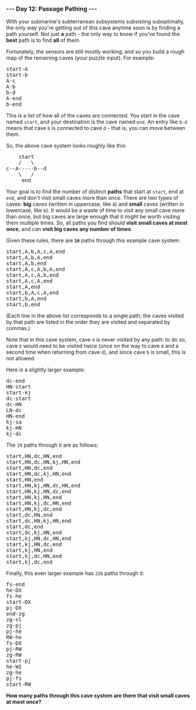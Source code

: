 ### --- Day 12: Passage Pathing ---

With your submarine's subterranean subsystems subsisting suboptimally, the only way you're getting
out of this cave anytime soon is by finding a path yourself. Not just <b>a</b> path - the only way
to know if you've found the <b>best</b> path is to find <b>all</b> of them.

Fortunately, the sensors are still mostly working, and so you build a rough map of the remaining
caves (your puzzle input). For example:

<pre>
start-A
start-b
A-c
A-b
b-d
A-end
b-end
</pre>

This is a list of how all of the caves are connected. You start in the cave named
<code>start</code>, and your destination is the cave named <code>end</code>. An entry like
<code>b-d</code> means that cave <code>b</code> is connected to cave <code>d</code> - that is, you
can move between them.

So, the above cave system looks roughly like this:

<pre>
    start
    /   \
c--A-----b--d
    \   /
     end
</pre>

Your goal is to find the number of distinct <b>paths</b> that start at <code>start</code>, end at
<code>end</code>, and don't visit small caves more than once. There are two types of caves:
<b>big</b> caves (written in uppercase, like <code>A</code>) and <b>small</b> caves (written in
lowercase, like <code>b</code>). It would be a waste of time to visit any small cave more than once,
but big caves are large enough that it might be worth visiting them multiple times. So, all paths
you find should <b>visit small caves at most once</b>, and can <b>visit big caves any number of
times</b>.

Given these rules, there are <code><b>10</b></code> paths through this example cave system:

<pre>
start,A,b,A,c,A,end
start,A,b,A,end
start,A,b,end
start,A,c,A,b,A,end
start,A,c,A,b,end
start,A,c,A,end
start,A,end
start,b,A,c,A,end
start,b,A,end
start,b,end
</pre>

(Each line in the above list corresponds to a single path; the caves visited by that path are listed
in the order they are visited and separated by commas.)

Note that in this cave system, cave <code>d</code> is never visited by any path: to do so, cave
<code>b</code> would need to be visited twice (once on the way to cave <code>d</code> and a second
time when returning from cave <code>d</code>), and since cave <code>b</code> is small, this is not
allowed.

Here is a slightly larger example:

<pre>
dc-end
HN-start
start-kj
dc-start
dc-HN
LN-dc
HN-end
kj-sa
kj-HN
kj-dc
</pre>

The <code>19</code> paths through it are as follows:

<pre>
start,HN,dc,HN,end
start,HN,dc,HN,kj,HN,end
start,HN,dc,end
start,HN,dc,kj,HN,end
start,HN,end
start,HN,kj,HN,dc,HN,end
start,HN,kj,HN,dc,end
start,HN,kj,HN,end
start,HN,kj,dc,HN,end
start,HN,kj,dc,end
start,dc,HN,end
start,dc,HN,kj,HN,end
start,dc,end
start,dc,kj,HN,end
start,kj,HN,dc,HN,end
start,kj,HN,dc,end
start,kj,HN,end
start,kj,dc,HN,end
start,kj,dc,end
</pre>

Finally, this even larger example has <code>226</code> paths through it:

<pre>
fs-end
he-DX
fs-he
start-DX
pj-DX
end-zg
zg-sl
zg-pj
pj-he
RW-he
fs-DX
pj-RW
zg-RW
start-pj
he-WI
zg-he
pj-fs
start-RW
</pre>

<b>How many paths through this cave system are there that visit small caves at most once?</b>